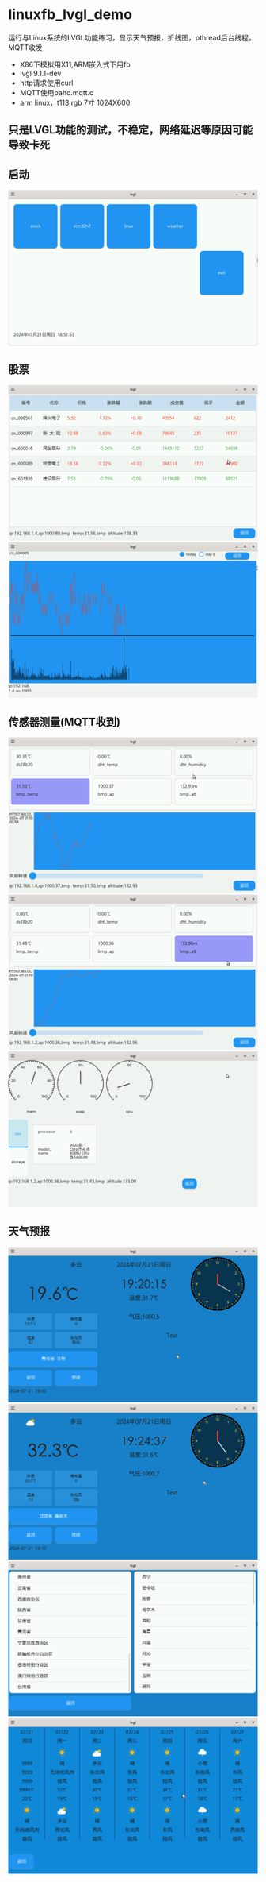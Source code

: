 # linuxfb_lvgl_demo
运行与Linux系统的LVGL功能练习，显示天气预报，折线图，pthread后台线程，MQTT收发
* X86下模拟用X11,ARM嵌入式下用fb
* lvgl 9.1.1-dev
* http请求使用curl
* MQTT使用paho.mqtt.c
* arm linux，t113,rgb 7寸 1024X600
## 只是LVGL功能的测试，不稳定，网络延迟等原因可能导致卡死
## 启动
![image](image/menu.png "启动窗口")
## 股票
![image](image/stock_today.png "股票")
![image](image/stock_plot.png "股票")
## 传感器测量(MQTT收到)
![image](image/sensor.png "stm32h7")
![image](image/sensor2.png "tm32h7")
![image](image/system.png "Linux")
## 天气预报
![image](image/today1.png "天气与日期，温度，气压")
![image](image/today2.png "天气与日期，温度，气压")
![image](image/weather_station.png "天气站点")
![image](image/predict.png "预报")
